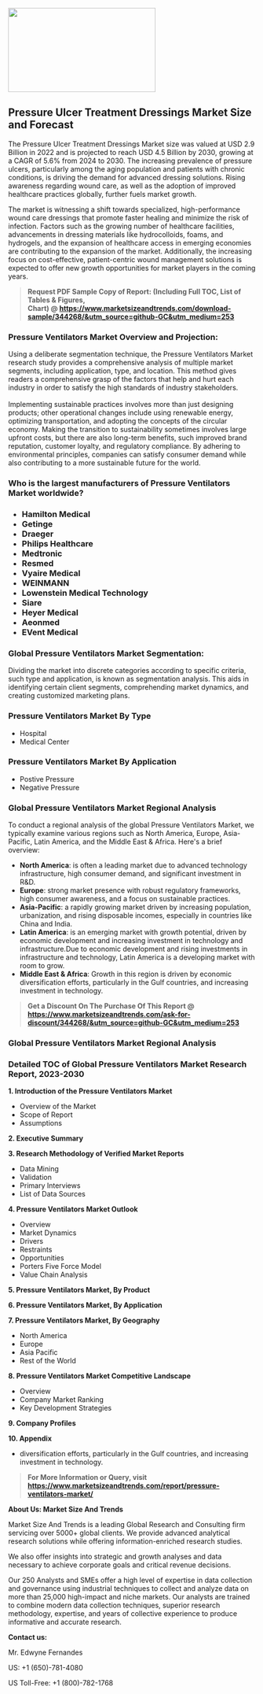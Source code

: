 <p><img class="alignnone size-medium wp-image-20088" src="https://ffe5etoiles.com/wp-content/uploads/2024/12/MST1-300x171.png" alt="" width="300" height="171" /></p><h2>Pressure Ulcer Treatment Dressings Market Size and Forecast</h2><p>The Pressure Ulcer Treatment Dressings Market size was valued at USD 2.9 Billion in 2022 and is projected to reach USD 4.5 Billion by 2030, growing at a CAGR of 5.6% from 2024 to 2030. The increasing prevalence of pressure ulcers, particularly among the aging population and patients with chronic conditions, is driving the demand for advanced dressing solutions. Rising awareness regarding wound care, as well as the adoption of improved healthcare practices globally, further fuels market growth.</p><p>The market is witnessing a shift towards specialized, high-performance wound care dressings that promote faster healing and minimize the risk of infection. Factors such as the growing number of healthcare facilities, advancements in dressing materials like hydrocolloids, foams, and hydrogels, and the expansion of healthcare access in emerging economies are contributing to the expansion of the market. Additionally, the increasing focus on cost-effective, patient-centric wound management solutions is expected to offer new growth opportunities for market players in the coming years.</p></p><blockquote id="" class=""><strong>Request PDF Sample Copy of Report: (Including Full TOC, List of Tables &amp; Figures, Chart)&nbsp;@&nbsp;<strong><a href="https://www.marketsizeandtrends.com/download-sample/344268/&utm_source=github-GC&utm_medium=253" target="_blank">https://www.marketsizeandtrends.com/download-sample/344268/&utm_source=github-GC&utm_medium=253</a></strong></strong></blockquote><h3 id="" class="">Pressure Ventilators Market&nbsp;Overview and Projection:</h3><p id="" class="">Using a deliberate segmentation technique, the Pressure Ventilators Market research study provides a comprehensive analysis of multiple market segments, including application, type, and location. This method gives readers a comprehensive grasp of the factors that help and hurt each industry in order to satisfy the high standards of industry stakeholders. <br /> <br />Implementing sustainable practices involves more than just designing products; other operational changes include using renewable energy, optimizing transportation, and adopting the concepts of the circular economy. Making the transition to sustainability sometimes involves large upfront costs, but there are also long-term benefits, such improved brand reputation, customer loyalty, and regulatory compliance. By adhering to environmental principles, companies can satisfy consumer demand while also contributing to a more sustainable future for the world.</p><h3 id="" class="">Who is the largest manufacturers of&nbsp;Pressure Ventilators Market worldwide?</h3><h3 class=""><p><ul><li>Hamilton Medical </li><li> Getinge </li><li> Draeger </li><li> Philips Healthcare </li><li> Medtronic </li><li> Resmed </li><li> Vyaire Medical </li><li> WEINMANN </li><li> Lowenstein Medical Technology </li><li> Siare </li><li> Heyer Medical </li><li> Aeonmed </li><li> EVent Medical</li></ul></p></h3><h3 id="" class="">Global&nbsp;Pressure Ventilators Market Segmentation:</h3><p id="" class="">Dividing the market into discrete categories according to specific criteria, such type and application, is known as segmentation analysis. This aids in identifying certain client segments, comprehending market dynamics, and creating customized marketing plans.</p><h3 id="" class="">Pressure Ventilators Market&nbsp;By Type</h3><p><p><ul><li>Hospital</li><li> Medical Center</p></li></ul></p></p><h3 id="" class="">Pressure Ventilators Market&nbsp;By Application</h3><p class=""><p><ul><li>Postive Pressure</li><li> Negative Pressure</li></ul></p></p><h3 id="" class="">Global Pressure Ventilators Market Regional Analysis</h3><p id="" class="">To conduct a regional analysis of the global Pressure Ventilators Market, we typically examine various regions such as North America, Europe, Asia-Pacific, Latin America, and the Middle East &amp; Africa. Here's a brief overview:</p><ul><li><strong>North America</strong>: is often a leading market due to advanced technology infrastructure, high consumer demand, and significant investment in R&amp;D.</li><li><strong>Europe</strong>: strong market presence with robust regulatory frameworks, high consumer awareness, and a focus on sustainable practices.</li><li><strong>Asia-Pacific</strong>: a rapidly growing market driven by increasing population, urbanization, and rising disposable incomes, especially in countries like China and India.</li><li><strong>Latin America</strong>: is an emerging market with growth potential, driven by economic development and increasing investment in technology and infrastructure.Due to economic development and rising investments in infrastructure and technology, Latin America is a developing market with room to grow.</li><li><strong>Middle East &amp; Africa</strong>: Growth in this region is driven by economic diversification efforts, particularly in the Gulf countries, and increasing investment in technology.</li></ul><blockquote id="" class=""><strong>Get a Discount On The Purchase Of This Report @ <strong><a href="https://www.marketsizeandtrends.com/ask-for-discount/344268/&utm_source=github-GC&utm_medium=253" target="_blank">https://www.marketsizeandtrends.com/ask-for-discount/344268/&utm_source=github-GC&utm_medium=253</a></strong></strong></blockquote><h3 id="" class="">Global Pressure Ventilators Market Regional Analysis</h3><h3 id="" class="">Detailed TOC of Global Pressure Ventilators Market Research Report, 2023-2030</h3><p id="" class=""><strong>1. Introduction of the Pressure Ventilators Market</strong></p><ul><li>Overview of the Market</li><li>Scope of Report</li><li>Assumptions</li></ul><p id="" class=""><strong>2. Executive Summary</strong></p><p id="" class=""><strong>3. Research Methodology of Verified Market Reports</strong></p><ul><li>Data Mining</li><li>Validation</li><li>Primary Interviews</li><li>List of Data Sources</li></ul><p id="" class=""><strong>4. Pressure Ventilators Market Outlook</strong></p><ul><li>Overview</li><li>Market Dynamics</li><li>Drivers</li><li>Restraints</li><li>Opportunities</li><li>Porters Five Force Model</li><li>Value Chain Analysis</li></ul><p id="" class=""><strong>5. Pressure Ventilators Market, By Product</strong></p><p id="" class=""><strong>6. Pressure Ventilators Market, By Application</strong></p><p id="" class=""><strong>7. Pressure Ventilators Market, By Geography</strong></p><ul><li>North America</li><li>Europe</li><li>Asia Pacific</li><li>Rest of the World</li></ul><p id="" class=""><strong>8. Pressure Ventilators Market Competitive Landscape</strong></p><ul><li>Overview</li><li>Company Market Ranking</li><li>Key Development Strategies</li></ul><p id="" class=""><strong>9. Company Profiles</strong></p><p id="" class=""><strong>10. Appendix</strong></p><ul><li>diversification efforts, particularly in the Gulf countries, and increasing investment in technology.</li></ul><blockquote id="" class=""><strong>For More Information or Query, visit <strong><strong><a href="https://www.marketsizeandtrends.com/report/pressure-ventilators-market/" target="_blank">https://www.marketsizeandtrends.com/report/pressure-ventilators-market/</a></strong></strong></strong></blockquote><p id="" class=""><strong>About Us: Market Size And Trends</strong></p><p id="" class="">Market Size And Trends is a leading Global Research and Consulting firm servicing over 5000+ global clients. We provide advanced analytical research solutions while offering information-enriched research studies.</p><p id="" class="">We also offer insights into strategic and growth analyses and data necessary to achieve corporate goals and critical revenue decisions.</p><p id="" class="">Our 250 Analysts and SMEs offer a high level of expertise in data collection and governance using industrial techniques to collect and analyze data on more than 25,000 high-impact and niche markets. Our analysts are trained to combine modern data collection techniques, superior research methodology, expertise, and years of collective experience to produce informative and accurate research.</p><p id="" class=""><strong>Contact us:</strong></p><p id="" class="">Mr. Edwyne Fernandes</p><p id="" class="">US: +1 (650)-781-4080</p><p id="" class="">US Toll-Free: +1 (800)-782-1768</p>
